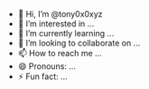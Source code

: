 - 👋 Hi, I’m @tony0x0xyz
- 👀 I’m interested in ...
- 🌱 I’m currently learning ...
- 💞️ I’m looking to collaborate on ...
- 📫 How to reach me ...
- 😄 Pronouns: ...
- ⚡ Fun fact: ...

<!---
tony0x0xyz/tony0x0xyz is a ✨ special ✨ repository because its `README.md` (this file) appears on your GitHub profile.
You can click the Preview link to take a look at your changes.
--->
